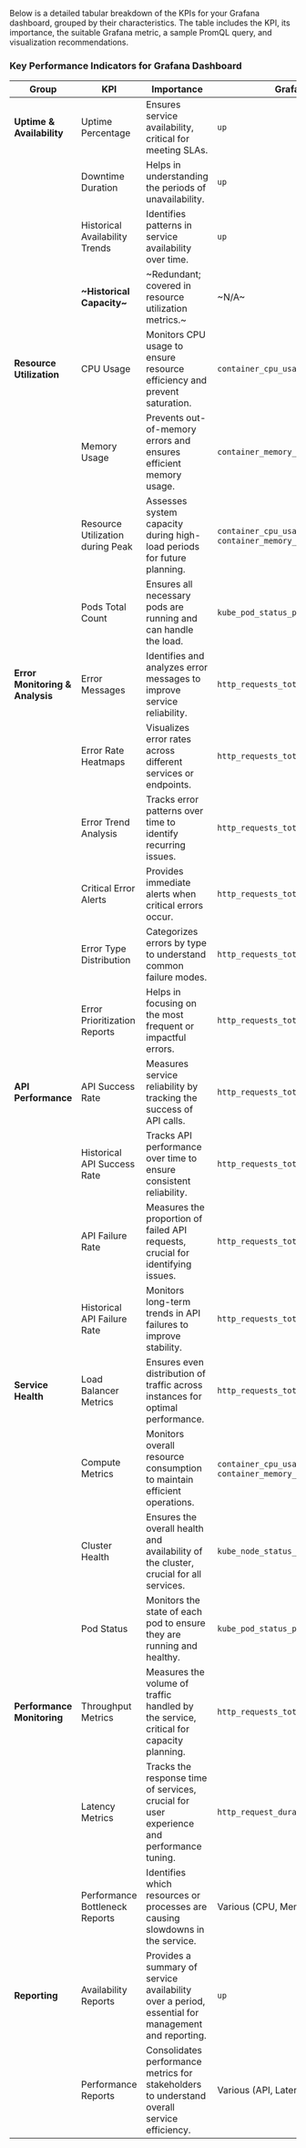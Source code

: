Below is a detailed tabular breakdown of the KPIs for your Grafana dashboard, grouped by their characteristics. The table includes the KPI, its importance, the suitable Grafana metric, a sample PromQL query, and visualization recommendations.

### Key Performance Indicators for Grafana Dashboard

| **Group**                        | **KPI**                                   | **Importance**                                                                                     | **Grafana Metric**                       | **PromQL Query**                                                                                  | **Visualization**                     |
|----------------------------------|-------------------------------------------|-----------------------------------------------------------------------------------------------------|------------------------------------------|---------------------------------------------------------------------------------------------------|----------------------------------------|
| **Uptime & Availability**        | Uptime Percentage                         | Ensures service availability, critical for meeting SLAs.                                             | `up`                                     | `avg_over_time(up[1w]) * 100`                                                                        | Single stat, Gauge                    |
|                                  | Downtime Duration                         | Helps in understanding the periods of unavailability.                                                | `up`                                     | `sum((1 - avg_over_time(up[1w])) * duration)`                                                       | Bar graph, Time-series                |
|                                  | Historical Availability Trends            | Identifies patterns in service availability over time.                                               | `up`                                     | `avg_over_time(up[1d:1w])`                                                                           | Time-series graph                     |
|                                  | **~Historical Capacity~**                 | ~Redundant; covered in resource utilization metrics.~                                                 | ~N/A~                                   | ~N/A~                                                                                               | ~N/A~                                  |
| **Resource Utilization**         | CPU Usage                                 | Monitors CPU usage to ensure resource efficiency and prevent saturation.                             | `container_cpu_usage_seconds_total`      | `sum(rate(container_cpu_usage_seconds_total[5m])) by (instance)`                                     | Gauge, Time-series                    |
|                                  | Memory Usage                              | Prevents out-of-memory errors and ensures efficient memory usage.                                    | `container_memory_usage_bytes`           | `sum(container_memory_usage_bytes) by (instance)`                                                    | Gauge, Time-series                    |
|                                  | Resource Utilization during Peak          | Assesses system capacity during high-load periods for future planning.                                | `container_cpu_usage_seconds_total`, `container_memory_usage_bytes` | `max_over_time(container_cpu_usage_seconds_total[5m])`, `max_over_time(container_memory_usage_bytes[5m])` | Time-series, Bar graph                |
|                                  | Pods Total Count                          | Ensures all necessary pods are running and can handle the load.                                       | `kube_pod_status_phase`                  | `count(kube_pod_status_phase)`                                                                       | Single stat, Pie chart                |
| **Error Monitoring & Analysis**  | Error Messages                            | Identifies and analyzes error messages to improve service reliability.                               | `http_requests_total{status_code=~"5.."}` | `sum(rate(http_requests_total{status_code=~"5.."}[5m]))`                                             | Heatmap, Bar graph                    |
|                                  | Error Rate Heatmaps                       | Visualizes error rates across different services or endpoints.                                        | `http_requests_total{status_code=~"5.."}` | `sum(rate(http_requests_total{status_code=~"5.."}[5m])) by (job)`                                    | Heatmap                                |
|                                  | Error Trend Analysis                      | Tracks error patterns over time to identify recurring issues.                                         | `http_requests_total{status_code=~"5.."}` | `sum(rate(http_requests_total{status_code=~"5.."}[1d:5m]))`                                          | Time-series graph                     |
|                                  | Critical Error Alerts                     | Provides immediate alerts when critical errors occur.                                                 | `http_requests_total{status_code=~"5.."}` | `sum(rate(http_requests_total{status_code=~"5.."}[5m])) > threshold`                                 | Single stat, Alerting rules           |
|                                  | Error Type Distribution                   | Categorizes errors by type to understand common failure modes.                                        | `http_requests_total{status_code=~"5.."}` | `sum(rate(http_requests_total{status_code=~"5.."}[5m])) by (status_code)`                            | Pie chart, Bar graph                  |
|                                  | Error Prioritization Reports              | Helps in focusing on the most frequent or impactful errors.                                           | `http_requests_total{status_code=~"5.."}` | `topk(10, sum(rate(http_requests_total{status_code=~"5.."}[5m])) by (instance))`                      | Bar graph                             |
| **API Performance**              | API Success Rate                          | Measures service reliability by tracking the success of API calls.                                    | `http_requests_total{status_code=~"2.."}` | `sum(rate(http_requests_total{status_code=~"2.."}[5m])) / sum(rate(http_requests_total[5m])) * 100`  | Gauge, Single stat                    |
|                                  | Historical API Success Rate               | Tracks API performance over time to ensure consistent reliability.                                    | `http_requests_total{status_code=~"2.."}` | `avg_over_time(http_requests_total{status_code=~"2.."}[1w])`                                         | Time-series graph                     |
|                                  | API Failure Rate                          | Measures the proportion of failed API requests, crucial for identifying issues.                       | `http_requests_total{status_code=~"5.."}` | `sum(rate(http_requests_total{status_code=~"5.."}[5m])) / sum(rate(http_requests_total[5m])) * 100`  | Gauge, Single stat                    |
|                                  | Historical API Failure Rate               | Monitors long-term trends in API failures to improve stability.                                        | `http_requests_total{status_code=~"5.."}` | `avg_over_time(http_requests_total{status_code=~"5.."}[1w])`                                         | Time-series graph                     |
| **Service Health**               | Load Balancer Metrics                     | Ensures even distribution of traffic across instances for optimal performance.                         | `http_requests_total`                    | `sum(rate(http_requests_total{job="load_balancer"}[5m]))`                                            | Time-series graph                     |
|                                  | Compute Metrics                           | Monitors overall resource consumption to maintain efficient operations.                                | `container_cpu_usage_seconds_total`, `container_memory_usage_bytes` | `sum(rate(container_cpu_usage_seconds_total[5m])) by (instance)`, `sum(container_memory_usage_bytes) by (instance)` | Gauge, Time-series                    |
|                                  | Cluster Health                            | Ensures the overall health and availability of the cluster, crucial for all services.                  | `kube_node_status_condition`             | `count(kube_node_status_condition{condition="Ready", status="true"})`                                | Single stat, Bar graph                |
|                                  | Pod Status                                | Monitors the state of each pod to ensure they are running and healthy.                                 | `kube_pod_status_phase`                  | `count(kube_pod_status_phase) by (phase)`                                                           | Pie chart, Single stat panel          |
| **Performance Monitoring**       | Throughput Metrics                        | Measures the volume of traffic handled by the service, critical for capacity planning.                 | `http_requests_total`                    | `sum(rate(http_requests_total[5m]))`                                                                | Time-series graph                     |
|                                  | Latency Metrics                           | Tracks the response time of services, crucial for user experience and performance tuning.              | `http_request_duration_seconds`          | `histogram_quantile(0.95, sum(rate(http_request_duration_seconds_bucket[5m])) by (le))`              | Time-series graph                     |
|                                  | Performance Bottleneck Reports            | Identifies which resources or processes are causing slowdowns in the service.                          | Various (CPU, Memory, I/O, etc.)          | Multiple queries based on resource type (e.g., CPU, Memory, Network)                                 | Bar graph, Time-series graph          |
| **Reporting**                    | Availability Reports                      | Provides a summary of service availability over a period, essential for management and reporting.       | `up`                                     | `avg_over_time(up[1w])`                                                                              | Time-series graph, Table              |
|                                  | Performance Reports                       | Consolidates performance metrics for stakeholders to understand overall service efficiency.            | Various (API, Latency, Throughput, etc.)  | Multiple queries based on performance metrics                                                        | Table or Report panel                 |

